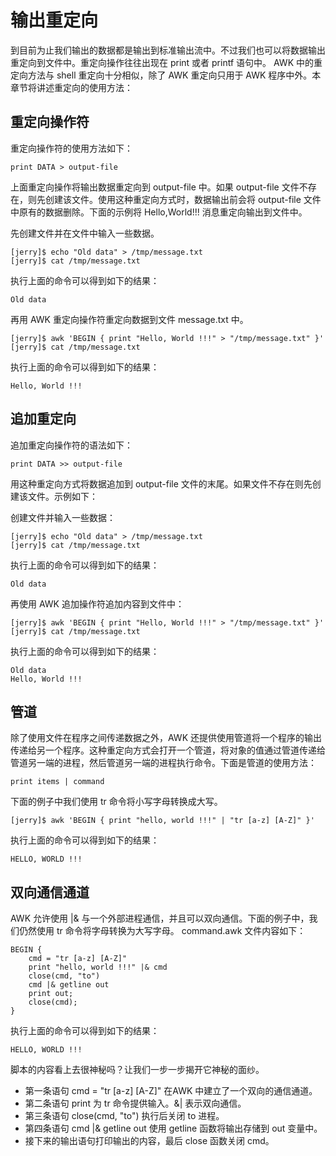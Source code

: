 # 输出重定向  

到目前为止我们输出的数据都是输出到标准输出流中。不过我们也可以将数据输出重定向到文件中。重定向操作往往出现在 print 或者 printf 语句中。 AWK 中的重定向方法与 shell 重定向十分相似，除了 AWK 重定向只用于 AWK 程序中外。本章节将讲述重定向的使用方法：  

## 重定向操作符  

重定向操作符的使用方法如下：
  
```
print DATA > output-file
```  

上面重定向操作将输出数据重定向到 output-file 中。如果 output-file 文件不存在，则先创建该文件。使用这种重定向方式时，数据输出前会将 output-file 文件中原有的数据删除。下面的示例将 Hello,World!!! 消息重定向输出到文件中。

先创建文件并在文件中输入一些数据。  

```
[jerry]$ echo "Old data" > /tmp/message.txt 
[jerry]$ cat /tmp/message.txt
```  

执行上面的命令可以得到如下的结果：  

```
Old data
```  

再用 AWK 重定向操作符重定向数据到文件 message.txt 中。  

```
[jerry]$ awk 'BEGIN { print "Hello, World !!!" > "/tmp/message.txt" }'
[jerry]$ cat /tmp/message.txt
```  

执行上面的命令可以得到如下的结果：  

```
Hello, World !!!
```  

## 追加重定向  

追加重定向操作符的语法如下：  

```
print DATA >> output-file
```  

用这种重定向方式将数据追加到 output-file 文件的末尾。如果文件不存在则先创建该文件。示例如下：  

创建文件并输入一些数据：  

```
[jerry]$ echo "Old data" > /tmp/message.txt 
[jerry]$ cat /tmp/message.txt
```  

执行上面的命令可以得到如下的结果：  

```
Old data
``` 

再使用 AWK 追加操作符追加内容到文件中：  

```
[jerry]$ awk 'BEGIN { print "Hello, World !!!" > "/tmp/message.txt" }'
[jerry]$ cat /tmp/message.txt
```  

执行上面的命令可以得到如下的结果：  

```
Old data
Hello, World !!!
```  

## 管道  

除了使用文件在程序之间传递数据之外，AWK 还提供使用管道将一个程序的输出传递给另一个程序。这种重定向方式会打开一个管道，将对象的值通过管道传递给管道另一端的进程，然后管道另一端的进程执行命令。下面是管道的使用方法：  

```
print items | command
``` 

下面的例子中我们使用 tr 命令将小写字母转换成大写。  

```
[jerry]$ awk 'BEGIN { print "hello, world !!!" | "tr [a-z] [A-Z]" }'
```  

执行上面的命令可以得到如下的结果：  

```
HELLO, WORLD !!!
```  

## 双向通信通道  

AWK 允许使用 |& 与一个外部进程通信，并且可以双向通信。下面的例子中，我们仍然使用 tr 命令将字母转换为大写字母。 command.awk 文件内容如下：  

```
BEGIN {
	cmd = "tr [a-z] [A-Z]"
	print "hello, world !!!" |& cmd
	close(cmd, "to")
	cmd |& getline out
	print out;
	close(cmd);
}
```  

执行上面的命令可以得到如下的结果：  

```
HELLO, WORLD !!!
``` 

脚本的内容看上去很神秘吗？让我们一步一步揭开它神秘的面纱。 

- 第一条语句 cmd = "tr [a-z] [A-Z]" 在AWK 中建立了一个双向的通信通道。
- 第二条语句 print 为 tr 命令提供输入。&| 表示双向通信。  
- 第三条语句 close(cmd, "to") 执行后关闭 to 进程。  
- 第四条语句 cmd |& getline out 使用 getline 函数将输出存储到 out 变量中。  
- 接下来的输出语句打印输出的内容，最后 close 函数关闭 cmd。


